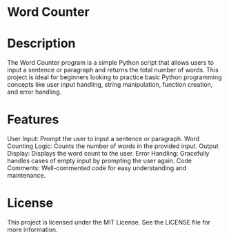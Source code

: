 # Word Counter


# Description
The Word Counter program is a simple Python script that allows users to input a sentence or paragraph and returns the total number of words. This project is ideal for beginners looking to practice basic Python programming concepts like user input handling, string manipulation, function creation, and error handling.

# Features
User Input: Prompt the user to input a sentence or paragraph.
Word Counting Logic: Counts the number of words in the provided input.
Output Display: Displays the word count to the user.
Error Handling: Gracefully handles cases of empty input by prompting the user again.
Code Comments: Well-commented code for easy understanding and maintenance.
# License
This project is licensed under the MIT License. See the LICENSE file for more information.
